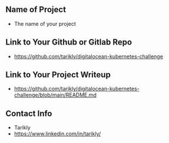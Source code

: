 
## Name of Project 
* The name of your project  
 
## Link to Your Github or Gitlab Repo
* https://github.com/tarikly/digitalocean-kubernetes-challenge

## Link to Your Project Writeup
* https://github.com/tarikly/digitalocean-kubernetes-challenge/blob/main/README.md

## Contact Info
* Tarikly
* https://www.linkedin.com/in/tarikly/
